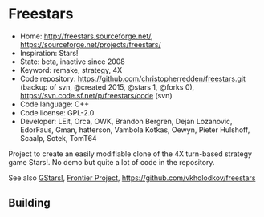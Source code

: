 # Freestars

- Home: http://freestars.sourceforge.net/, https://sourceforge.net/projects/freestars/
- Inspiration: Stars!
- State: beta, inactive since 2008
- Keyword: remake, strategy, 4X
- Code repository: https://github.com/christopherredden/freestars.git (backup of svn, @created 2015, @stars 1, @forks 0), https://svn.code.sf.net/p/freestars/code (svn)
- Code language: C++
- Code license: GPL-2.0
- Developer: LEit, Orca, OWK, Brandon Bergren, Dejan Lozanovic, EdorFaus, Gman, hatterson, Vambola Kotkas, Oewyn, Pieter Hulshoff, Scaalp, Sotek, TomT64

Project to create an easily modifiable clone of the 4X turn-based strategy game Stars!.
No demo but quite a lot of code in the repository.

See also [GStars!](https://sourceforge.net/projects/gstars/), [Frontier Project](https://sourceforge.net/projects/frontierproject/), https://github.com/vkholodkov/freestars

## Building
